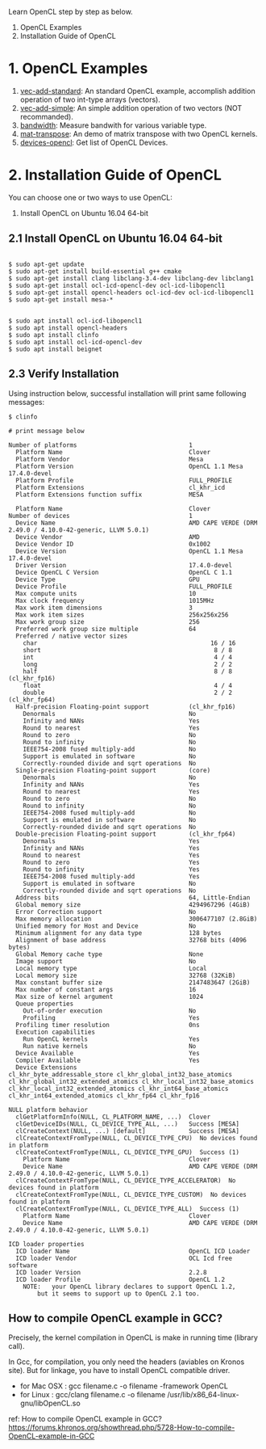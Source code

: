
Learn OpenCL step by step as below.

1. OpenCL Examples
2. Installation Guide of OpenCL

# 1. OpenCL Examples

1. [vec-add-standard](./vec-add-standard): An standard OpenCL example, accomplish addition operation of two int-type arrays (vectors).
2. [vec-add-simple](./vec-add-simple): An simple addition operation of two vectors (NOT recommanded).
3. [bandwidth](./bandwidth): Measure bandwith for various variable type.
4. [mat-transpose](./mat-transpose): An demo of matrix transpose with two OpenCL kernels.
5. [devices-opencl](./devices-opencl): Get list of OpenCL Devices.


# 2. Installation Guide of OpenCL

You can choose one or two ways to use OpenCL:  
1. Install OpenCL on Ubuntu 16.04 64-bit  

## 2.1 Install OpenCL on Ubuntu 16.04 64-bit

```Shell

$ sudo apt-get update
$ sudo apt-get install build-essential g++ cmake
$ sudo apt-get install clang libclang-3.4-dev libclang-dev libclang1
$ sudo apt-get install ocl-icd-opencl-dev ocl-icd-libopencl1
$ sudo apt-get install opencl-headers ocl-icd-dev ocl-icd-libopencl1
$ sudo apt-get install mesa-*


$ sudo apt install ocl-icd-libopencl1
$ sudo apt install opencl-headers
$ sudo apt install clinfo
$ sudo apt install ocl-icd-opencl-dev
$ sudo apt install beignet
```


## 2.3 Verify Installation

Using instruction below, successful installation will print same following messages:
```shell
$ clinfo

# print message below

Number of platforms                               1
  Platform Name                                   Clover
  Platform Vendor                                 Mesa
  Platform Version                                OpenCL 1.1 Mesa 17.4.0-devel
  Platform Profile                                FULL_PROFILE
  Platform Extensions                             cl_khr_icd
  Platform Extensions function suffix             MESA

  Platform Name                                   Clover
Number of devices                                 1
  Device Name                                     AMD CAPE VERDE (DRM 2.49.0 / 4.10.0-42-generic, LLVM 5.0.1)
  Device Vendor                                   AMD
  Device Vendor ID                                0x1002
  Device Version                                  OpenCL 1.1 Mesa 17.4.0-devel
  Driver Version                                  17.4.0-devel
  Device OpenCL C Version                         OpenCL C 1.1
  Device Type                                     GPU
  Device Profile                                  FULL_PROFILE
  Max compute units                               10
  Max clock frequency                             1015MHz
  Max work item dimensions                        3
  Max work item sizes                             256x256x256
  Max work group size                             256
  Preferred work group size multiple              64
  Preferred / native vector sizes                 
    char                                                16 / 16      
    short                                                8 / 8       
    int                                                  4 / 4       
    long                                                 2 / 2       
    half                                                 8 / 8        (cl_khr_fp16)
    float                                                4 / 4       
    double                                               2 / 2        (cl_khr_fp64)
  Half-precision Floating-point support           (cl_khr_fp16)
    Denormals                                     No
    Infinity and NANs                             Yes
    Round to nearest                              Yes
    Round to zero                                 No
    Round to infinity                             No
    IEEE754-2008 fused multiply-add               No
    Support is emulated in software               No
    Correctly-rounded divide and sqrt operations  No
  Single-precision Floating-point support         (core)
    Denormals                                     No
    Infinity and NANs                             Yes
    Round to nearest                              Yes
    Round to zero                                 No
    Round to infinity                             No
    IEEE754-2008 fused multiply-add               No
    Support is emulated in software               No
    Correctly-rounded divide and sqrt operations  No
  Double-precision Floating-point support         (cl_khr_fp64)
    Denormals                                     Yes
    Infinity and NANs                             Yes
    Round to nearest                              Yes
    Round to zero                                 Yes
    Round to infinity                             Yes
    IEEE754-2008 fused multiply-add               Yes
    Support is emulated in software               No
    Correctly-rounded divide and sqrt operations  No
  Address bits                                    64, Little-Endian
  Global memory size                              4294967296 (4GiB)
  Error Correction support                        No
  Max memory allocation                           3006477107 (2.8GiB)
  Unified memory for Host and Device              No
  Minimum alignment for any data type             128 bytes
  Alignment of base address                       32768 bits (4096 bytes)
  Global Memory cache type                        None
  Image support                                   No
  Local memory type                               Local
  Local memory size                               32768 (32KiB)
  Max constant buffer size                        2147483647 (2GiB)
  Max number of constant args                     16
  Max size of kernel argument                     1024
  Queue properties                                
    Out-of-order execution                        No
    Profiling                                     Yes
  Profiling timer resolution                      0ns
  Execution capabilities                          
    Run OpenCL kernels                            Yes
    Run native kernels                            No
  Device Available                                Yes
  Compiler Available                              Yes
  Device Extensions                               cl_khr_byte_addressable_store cl_khr_global_int32_base_atomics cl_khr_global_int32_extended_atomics cl_khr_local_int32_base_atomics cl_khr_local_int32_extended_atomics cl_khr_int64_base_atomics cl_khr_int64_extended_atomics cl_khr_fp64 cl_khr_fp16

NULL platform behavior
  clGetPlatformInfo(NULL, CL_PLATFORM_NAME, ...)  Clover
  clGetDeviceIDs(NULL, CL_DEVICE_TYPE_ALL, ...)   Success [MESA]
  clCreateContext(NULL, ...) [default]            Success [MESA]
  clCreateContextFromType(NULL, CL_DEVICE_TYPE_CPU)  No devices found in platform
  clCreateContextFromType(NULL, CL_DEVICE_TYPE_GPU)  Success (1)
    Platform Name                                 Clover
    Device Name                                   AMD CAPE VERDE (DRM 2.49.0 / 4.10.0-42-generic, LLVM 5.0.1)
  clCreateContextFromType(NULL, CL_DEVICE_TYPE_ACCELERATOR)  No devices found in platform
  clCreateContextFromType(NULL, CL_DEVICE_TYPE_CUSTOM)  No devices found in platform
  clCreateContextFromType(NULL, CL_DEVICE_TYPE_ALL)  Success (1)
    Platform Name                                 Clover
    Device Name                                   AMD CAPE VERDE (DRM 2.49.0 / 4.10.0-42-generic, LLVM 5.0.1)

ICD loader properties
  ICD loader Name                                 OpenCL ICD Loader
  ICD loader Vendor                               OCL Icd free software
  ICD loader Version                              2.2.8
  ICD loader Profile                              OpenCL 1.2
	NOTE:	your OpenCL library declares to support OpenCL 1.2,
		but it seems to support up to OpenCL 2.1 too.

```


## How to compile OpenCL example in GCC?  
Precisely, the kernel compilation in OpenCL is make in running time (library call).

In Gcc, for compilation, you only need the headers (aviables on Kronos site). But for linkage, you have to install OpenCL compatible driver.

* for Mac OSX : gcc filename.c -o filename -framework OpenCL
* for Linux : gcc/clang filename.c -o filename /usr/lib/x86_64-linux-gnu/libOpenCL.so


ref: How to compile OpenCL example in GCC?  
https://forums.khronos.org/showthread.php/5728-How-to-compile-OpenCL-example-in-GCC
